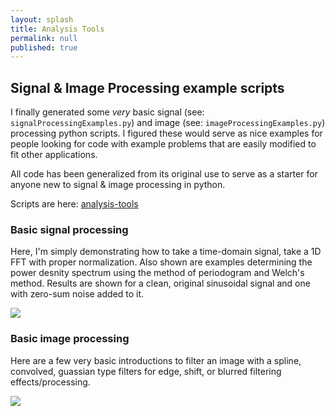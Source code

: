 ```yaml
---
layout: splash
title: Analysis Tools
permalink: null
published: true
---
```


## Signal & Image Processing example scripts

I finally generated some _very_ basic signal (see: `signalProcessingExamples.py`) and image (see: `imageProcessingExamples.py`) processing python scripts. 
I figured these would serve as nice examples for people looking for code with example problems that are easily modified to fit other applications.  

All code has been generalized from its original use to serve as a starter for anyone new to signal & image processing in python.  

Scripts are here: [analysis-tools](https://github.com/richkylet/analysis-tools)

### Basic signal processing

Here, I'm simply demonstrating how to take a time-domain signal, take a 1D FFT with proper normalization. Also shown are examples determining the power desnity spectrum using the method of periodogram and Welch's method. Results are shown for a clean, original sinusoidal signal and one with zero-sum noise added to it. 

![]({{site.baseurl}}https://github.com/richkylet/analysis-tools/blob/gh-pages/images/signalProcessPic.jpeg?raw=true)


### Basic image processing

Here are a few very basic introductions to filter an image with a spline, convolved, guassian type filters for edge, shift, or blurred filtering effects/processing. 

![]({{site.baseurl}}https://github.com/richkylet/analysis-tools/blob/gh-pages/images/imageProcessPic.jpeg?raw=true)








